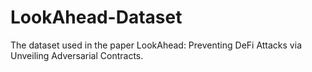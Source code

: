 # LookAhead-Dataset
The dataset used in the paper LookAhead: Preventing DeFi Attacks via Unveiling Adversarial Contracts.
